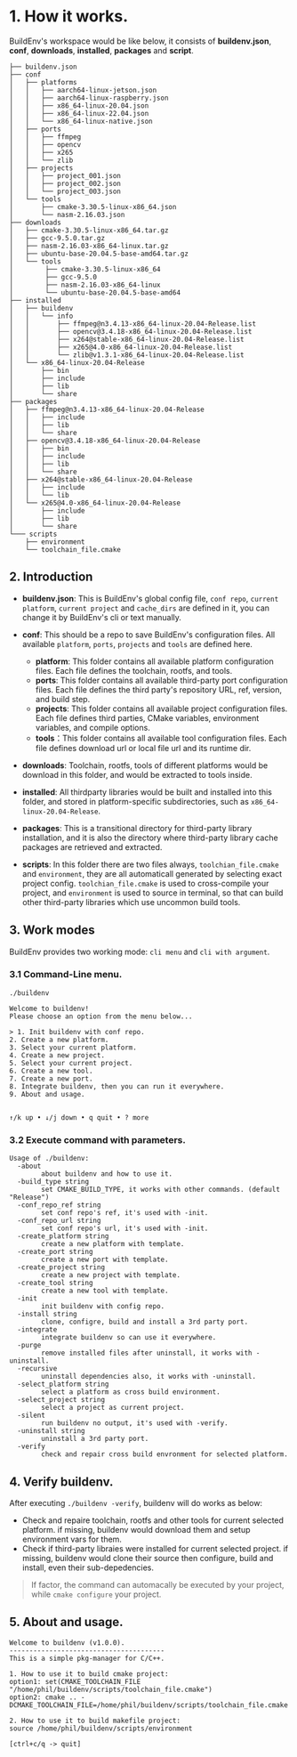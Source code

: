 # 1. How it works.

BuildEnv's workspace would be like below, it consists of **buildenv.json**, **conf**, **downloads**, **installed**, **packages** and **script**.

```
├── buildenv.json
├── conf
│   ├── platforms
│   │   ├── aarch64-linux-jetson.json
│   │   ├── aarch64-linux-raspberry.json
│   │   ├── x86_64-linux-20.04.json
│   │   ├── x86_64-linux-22.04.json
│   │   └── x86_64-linux-native.json
│   ├── ports
│   │   ├── ffmpeg
│   │   ├── opencv
│   │   ├── x265
│   │   └── zlib
│   ├── projects
│   │   ├── project_001.json
│   │   ├── project_002.json
│   │   └── project_003.json
│   └── tools
│       ├── cmake-3.30.5-linux-x86_64.json
│       └── nasm-2.16.03.json
├── downloads
│   ├── cmake-3.30.5-linux-x86_64.tar.gz
│   ├── gcc-9.5.0.tar.gz
│   ├── nasm-2.16.03-x86_64-linux.tar.gz
│   ├── ubuntu-base-20.04.5-base-amd64.tar.gz
│   └── tools
│        ├── cmake-3.30.5-linux-x86_64
│        ├── gcc-9.5.0
│        ├── nasm-2.16.03-x86_64-linux
│        └── ubuntu-base-20.04.5-base-amd64
├── installed
│   ├── buildenv
│   │   └── info
│   │       ├── ffmpeg@n3.4.13-x86_64-linux-20.04-Release.list
│   │       ├── opencv@3.4.18-x86_64-linux-20.04-Release.list
│   │       ├── x264@stable-x86_64-linux-20.04-Release.list
│   │       ├── x265@4.0-x86_64-linux-20.04-Release.list
│   │       └── zlib@v1.3.1-x86_64-linux-20.04-Release.list
│   └── x86_64-linux-20.04-Release
│       ├── bin
│       ├── include
│       ├── lib
│       └── share
├── packages
│   ├── ffmpeg@n3.4.13-x86_64-linux-20.04-Release
│   │   ├── include
│   │   ├── lib
│   │   └── share
│   ├── opencv@3.4.18-x86_64-linux-20.04-Release
│   │   ├── bin
│   │   ├── include
│   │   ├── lib
│   │   └── share
│   ├── x264@stable-x86_64-linux-20.04-Release
│   │   ├── include
│   │   └── lib
│   └── x265@4.0-x86_64-linux-20.04-Release
│       ├── include
│       ├── lib
│       └── share
└─── scripts
    ├── environment
    └── toolchain_file.cmake
```

## 2. Introduction

- **buildenv.json**: This is BuildEnv's global config file, `conf repo`, `current platform`, `current project` and `cache_dirs` are defined in it, you can change it by BuildEnv's cli or text manually.

- **conf**: This should be a repo to save BuildEnv's configuration files. All available `platform`, `ports`, `projects` and `tools` are defined here.
    - **platform**: This folder contains all available platform configuration files. Each file defines the toolchain, rootfs, and tools.
    - **ports**: This folder contains all available third-party port configuration files. Each file defines the third party's repository URL, ref, version, and build step.
    - **projects**: This folder contains all available project configuration files. Each file defines third parties, CMake variables, environment variables, and compile options.
    - **tools**：This folder contains all available tool configuration files. Each file defines download url or local file url and its runtime dir.

- **downloads**:
Toolchain, rootfs, tools of different platforms would be download in this folder, and would be extracted to tools inside.
- **installed**: All thirdparty libraries would be built and installed into this folder, and stored in platform-specific subdirectories, such as `x86_64-linux-20.04-Release`.
- **packages**: This is a transitional directory for third-party library installation, and it is also the directory where third-party library cache packages are retrieved and extracted.
- **scripts**: In this folder there are two files always, `toolchian_file.cmake` and `environment`, they are all automaticall generated by selecting exact project config. `toolchian_file.cmake` is used to cross-compile your project, and `environment` is used to source in terminal, so that can build other third-party libraries which use uncommon build tools.

## 3. Work modes

BuildEnv provides two working mode: `cli menu` and `cli with argument`.

### 3.1 Command-Line menu.

```
./buildenv

Welcome to buildenv!                                   
Please choose an option from the menu below...         
                                                        
> 1. Init buildenv with conf repo.                      
2. Create a new platform.                             
3. Select your current platform.                      
4. Create a new project.                              
5. Select your current project.                       
6. Create a new tool.                                 
7. Create a new port.                                 
8. Integrate buildenv, then you can run it everywhere.
9. About and usage.                                   
                                                    
                                                        
↑/k up • ↓/j down • q quit • ? more
```

### 3.2 Execute command with parameters.

```
Usage of ./buildenv:
  -about
        about buildenv and how to use it.
  -build_type string
        set CMAKE_BUILD_TYPE, it works with other commands. (default "Release")
  -conf_repo_ref string
        set conf repo's ref, it's used with -init.
  -conf_repo_url string
        set conf repo's url, it's used with -init.
  -create_platform string
        create a new platform with template.
  -create_port string
        create a new port with template.
  -create_project string
        create a new project with template.
  -create_tool string
        create a new tool with template.
  -init
        init buildenv with config repo.
  -install string
        clone, configre, build and install a 3rd party port.
  -integrate
        integrate buildenv so can use it everywhere.
  -purge
        remove installed files after uninstall, it works with -uninstall.
  -recursive
        uninstall dependencies also, it works with -uninstall.
  -select_platform string
        select a platform as cross build environment.
  -select_project string
        select a project as current project.
  -silent
        run buildenv no output, it's used with -verify.
  -uninstall string
        uninstall a 3rd party port.
  -verify
        check and repair cross build envronment for selected platform.
```

## 4. Verify buildenv.

After executing `./buildenv -verify`, buildenv will do works as below:

- Check and repaire toolchain, rootfs and other tools for current selected platform. if missing, buildenv would download them and setup environment vars for them.
- Check if third-party libraies were installed for current selected project. if missing, buildenv would clone their source then configure, build and install, even their sub-depedencies.

>If factor, the command can automacally be executed by your project, while `cmake configure` your project.

## 5. About and usage.

```
Welcome to buildenv (v1.0.0).
---------------------------------------
This is a simple pkg-manager for C/C++.

1. How to use it to build cmake project: 
option1: set(CMAKE_TOOLCHAIN_FILE "/home/phil/buildenv/scripts/toolchain_file.cmake")
option2: cmake .. -DCMAKE_TOOLCHAIN_FILE=/home/phil/buildenv/scripts/toolchain_file.cmake

2. How to use it to build makefile project: 
source /home/phil/buildenv/scripts/environment

[ctrl+c/q -> quit]
```